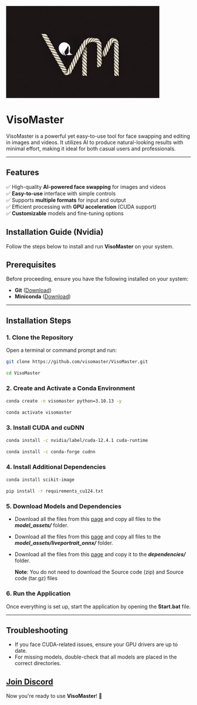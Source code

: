 
<img src="app/ui/core/media/visomaster_full.png" height="250"/>

# VisoMaster 
VisoMaster is a powerful yet easy-to-use tool for face swapping and editing in images and videos. It utilizes AI to produce natural-looking results with minimal effort, making it ideal for both casual users and professionals.  

---

## **Features**  
✅ High-quality **AI-powered face swapping** for images and videos  
✅ **Easy-to-use** interface with simple controls  
✅ Supports **multiple formats** for input and output  
✅ Efficient processing with **GPU acceleration** (CUDA support)  
✅ **Customizable** models and fine-tuning options  


## **Installation Guide (Nvidia)**

Follow the steps below to install and run **VisoMaster** on your system.

## **Prerequisites**
Before proceeding, ensure you have the following installed on your system:
- **Git** ([Download](https://git-scm.com/downloads))
- **Miniconda** ([Download](https://www.anaconda.com/download))

---

## **Installation Steps**

### **1. Clone the Repository**  
Open a terminal or command prompt and run:  
```sh
git clone https://github.com/visomaster/VisoMaster.git
```
```sh
cd VisoMaster
```

### **2. Create and Activate a Conda Environment**  
```sh
conda create -n visomaster python=3.10.13 -y
```
```sh
conda activate visomaster
```

### **3. Install CUDA and cuDNN**  
```sh
conda install -c nvidia/label/cuda-12.4.1 cuda-runtime
```
```sh
conda install -c conda-forge cudnn
```

### **4. Install Additional Dependencies**  
```sh
conda install scikit-image
```
```sh
pip install -r requirements_cu124.txt
```

### **5. Download Models and Dependencies**  
- Download all the files from this [page](https://github.com/visomaster/visomaster-assets/releases/tag/v0.1.0) and copy all files to the ***model_assets/*** folder.  
- Download all the files from this [page](https://github.com/visomaster/visomaster-assets/releases/tag/v0.1.0_lp) and copy all files to the ***model_assets/liveportrait_onnx/*** folder.
- Download all the files from this [page](https://github.com/visomaster/visomaster-assets/releases/tag/v0.1.0_dp) and copy it to the ***dependencies/*** folder.

  **Note**: You do not need to download the Source code (zip) and Source code (tar.gz) files 
### **6. Run the Application**  
Once everything is set up, start the application by opening the **Start.bat** file.

---

## **Troubleshooting**
- If you face CUDA-related issues, ensure your GPU drivers are up to date.
- For missing models, double-check that all models are placed in the correct directories.

## [Join Discord](https://discord.gg/5rx4SQuDbp)

Now you're ready to use **VisoMaster**! 🚀
